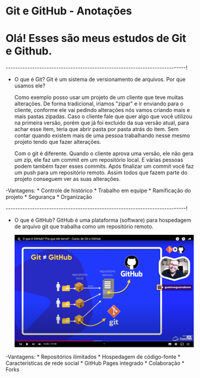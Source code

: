 # Git e GitHub - Anotações

# Olá! Esses são meus estudos de Git e Github.

---------------------------------------------------------------------------!

- O que é Git? Git é um sistema de versionamento de arquivos. Por que usamos ele?

    Como exemplo posso usar um projeto de um cliente que teve muitas alterações. De forma tradicional, iriamos "zipar" e ir enviando para o cliente, conforme ele vai pedindo alterações nós vamos criando mais e mais pastas zipadas. Caso o cliente fale que quer algo que você utilizou na primeira versão, porém que já foi excluido da sua versão atual, para achar esse item, teria que abrir pasta por pasta atrás do item. Sem contar quando existem mais de uma pessoa trabalhando nesse mesmo projeto tendo que fazer alterações.

    Com o git é diferente. Quando o cliente aprova uma versão, ele não gera um zip, ele faz um commit em um repositório local. E várias pessoas podem também fazer esses commits. Após finalizar um commit você faz um push para um repositório remoto. Assim todos que fazem parte do projeto conseguem ver as suas alterações.

-Vantagens:
    * Controle de histórico 
    * Trabalho em equipe
    * Ramificação do projeto
    * Segurança
    * Organização

---------------------------------------------------------------------------!

- O que é GitHub? GitHub é uma plataforma (software) para hospedagem de arquivo git que trabalha como um repositório remoto.

    <img src="images/g.png">

-Vantagens:
    * Repositórios ilimitados
    * Hospedagem de código-fonte
    * Características de rede social
    * GitHub Pages integrado
    * Colaboração
    * Forks

    




